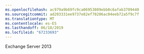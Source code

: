 ```yaml
---
ms.openlocfilehash: ac979a9b69fc9ca06953089ebb0c6afab3709440
ms.sourcegitcommit: ad203331ee9737e82ef70206ac04eeb72a5f9c7f
ms.translationtype: MT
ms.contentlocale: es-ES
ms.lasthandoff: 06/18/2019
ms.locfileid: "67233693"
---
```

Exchange Server 2013